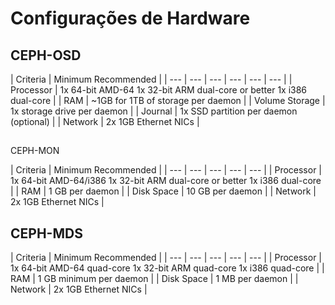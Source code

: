 # Configurações de Hardware

## CEPH-OSD

| Criteria | Minimum Recommended |
| --- | --- | --- | --- | --- | --- |
| Processor | 1x 64-bit AMD-64  1x 32-bit ARM dual-core or better  1x i386 dual-core |
| RAM | ~1GB for 1TB of storage per daemon |
| Volume Storage | 1x storage drive per daemon |
| Journal | 1x SSD partition per daemon \(optional\) |
| Network | 2x 1GB Ethernet NICs |

## CEPH-MON

| Criteria | Minimum Recommended |
| --- | --- | --- | --- | --- |
|  Processor | 1x 64-bit AMD-64/i386  1x 32-bit ARM dual-core or better  1x i386 dual-core |
| RAM | 1 GB per daemon |
| Disk Space | 10 GB per daemon |
| Network | 2x 1GB Ethernet NICs |

## CEPH-MDS

| Criteria | Minimum Recommended |
| --- | --- | --- | --- | --- |
|  Processor | 1x 64-bit AMD-64 quad-core  1x 32-bit ARM quad-core  1x i386 quad-core |
| RAM | 1 GB minimum per daemon |
| Disk Space | 1 MB per daemon |
| Network | 2x 1GB Ethernet NICs |

